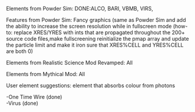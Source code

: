 Elements from Powder Sim:
DONE:ALCO, BARI, VBMB, VIRS,
 
Features from Powder Sim:
Fancy graphics (same as Powder Sim and add the ability to increase the screen resolution while in fullscreen mode (how-to: replace XRES/YRES with ints that are propagated throughout the 200+ source code files,make fullscreening reinitialize the pmap array and update the particle limit and make it iron sure that XRES%CELL and YRES%CELL are both 0)
 
Elements from Realistic Science Mod Revamped:
All
 
Elements from Mythical Mod:
All
 
 
User element suggestions:
<iamaway> element that absorbs colour from photons<br />
 
-One Time Wire (done)<br />
-Virus (done)<br />

